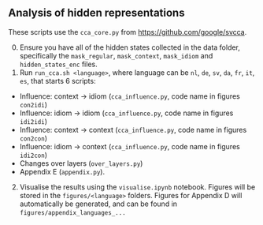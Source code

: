 ## Analysis of hidden representations

These scripts use the `cca_core.py` from https://github.com/google/svcca.

0. Ensure you have all of the hidden states collected in the data folder, specifically the `mask_regular`, `mask_context`, `mask_idiom` and `hidden_states_enc` files.
1. Run `run_cca.sh <language>`, where language can be `nl`, `de`, `sv`, `da`, `fr`, `it`, `es`, that starts 6 scripts:
  - Influence: context -> idiom (`cca_influence.py`, code name in figures `con2idi`)
  - Influence: idiom -> idiom (`cca_influence.py`, code name in figures `idi2idi`)
  - Influence: context -> context (`cca_influence.py`, code name in figures `con2con`)
  - Influence: idiom -> context (`cca_influence.py`, code name in figures `idi2con`)
  - Changes over layers (`over_layers.py`)
  - Appendix E (`appendix.py`).
2. Visualise the results using the `visualise.ipynb` notebook. Figures will be stored in the `figures/<language>` folders. Figures for Appendix D will automatically be generated, and can be found in `figures/appendix_languages_...`
